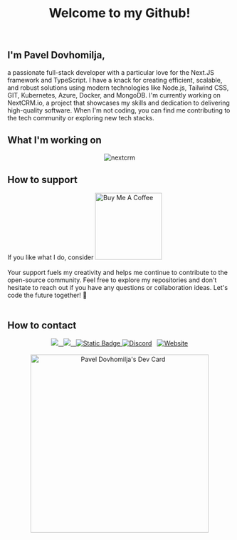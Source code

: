 <h1 align="center">Welcome to my Github!</h1>
<br/>
<div>
<h2> I'm Pavel Dovhomilja,</h2>
a passionate full-stack developer with a particular love for the Next.JS framework and TypeScript. I have a knack for creating efficient, scalable, and robust solutions using modern technologies like Node.js, Tailwind CSS, GIT, Kubernetes, Azure, Docker, and MongoDB.
I'm currently working on NextCRM.io, a project that showcases my skills and dedication to delivering high-quality software. When I'm not coding, you can find me contributing to the tech community or exploring new tech stacks.
<br/>
    <h2>What I'm working on</h2>
<p align="center">
    <img src="https://www.nextcrm.app/img/twitter-og.png" alt="nextcrm"/>
</p>
<h2>How to support</h2>
If you like what I do, consider <a href="https://bmc.link/pdovhomilja" target="_blank"><img src="https://cdn.buymeacoffee.com/buttons/v2/default-red.png" alt="Buy Me A Coffee" width="150"></a>
<br/>
<br/>
Your support fuels my creativity and helps me continue to contribute to the open-source community.
Feel free to explore my repositories and don't hesitate to reach out if you have any questions or collaboration ideas. Let's code the future together! 🚀
</div>
<br/>
<h2>How to contact</h2>
<div align="center">
    <a href="https://twitter.com/dovhomilja" target="_blank"><img src="https://img.shields.io/badge/Twitter-1D9BF0.svg?style=for-the-badge&logo=Twitter&logoColor=white" />
  	&nbsp;
    <a href="https://www.linkedin.com/in/paveldovhomilja/" target="_blank"><img src="https://img.shields.io/badge/LinkedIn-0A66C2.svg?style=for-the-badge&logo=LinkedIn&logoColor=white"/>
      &nbsp;
    <a href="https://discord.com/invite/Dd4Aj6S4Dz"><img alt="Static Badge" src="https://img.shields.io/badge/Discord-5865F2?style=for-the-badge&logo=Discord&logoColor=white">
<img alt="Discord" src="https://img.shields.io/discord/1192408971106070528?style=for-the-badge&logo=discord"></a>
    &nbsp;
    <a href="https://dovhomilja.cz" target="_blank"><img alt="Website" src="https://img.shields.io/website?url=https%3A%2F%2Fdovhomilja.cz&style=for-the-badge"></a>
</div>

<br/>
<div align="center"> 
    <a href="https://app.daily.dev/pdovhomilja">
        <img src="https://api.daily.dev/devcards/c1cb73d1806d41869f4d30b04c77ddbb.png?r=2uy" width="400" alt="Pavel Dovhomilja's Dev Card">
    </a>
</div>
